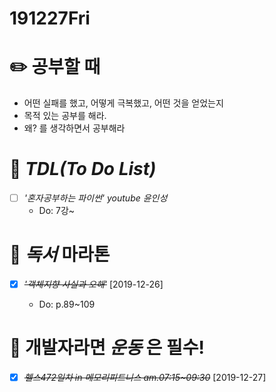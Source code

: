 # 191227Fri

# :pencil2: 공부할 때

- 어떤 실패를 했고, 어떻게 극복했고, 어떤 것을 얻었는지
- 목적 있는 공부를 해라.
- 왜? 를 생각하면서 공부해라

<!-- # 🌞 오늘의 _명언_ -->

<!-- # 📅 _어제_ 한 일 -->

# :memo: _TDL(To Do List)_

<!-- ❌🔺❎🔼 -->

<!-- **G**:Goal(목표)<br> -->
<!-- **D**:Do(했음) -->

- [ ] _'혼자공부하는 파이썬' youtube 윤인성_
  - Do: 7강~

<!-- # 📚 _TIL(Today I Learned)_ -->

# 📖 _독서_ 마라톤

- [x] ~~_'객체지향 사실과 오해'_~~ [2019-12-26]

  - Do: p.89~109

# 💪 개발자라면 _운동_ 은 필수!

- [x] ~~_헬스472일차 in 메모리피트니스 am.07:15~09:30_~~ [2019-12-27]

<!-- # :newspaper: 오늘 읽은 _it 개발, 기술 관련 기사, 블로그_ -->

<!-- # :disappointed: 오늘 _아쉬웠던 점_.. -->

<!-- # 📅 _내일_ 할 일 -->

  <!-- # 🛌 오늘 하루 _마무리_ 하며.. -->
